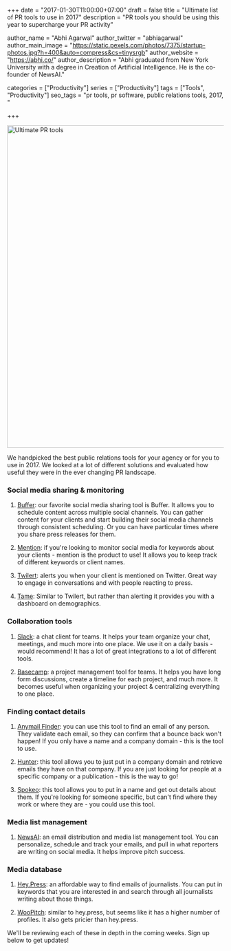 +++
date = "2017-01-30T11:00:00+07:00"
draft = false
title = "Ultimate list of PR tools to use in 2017"
description = "PR tools you should be using this year to supercharge your PR activity"

author_name = "Abhi Agarwal"
author_twitter = "abhiagarwal"
author_main_image = "https://static.pexels.com/photos/7375/startup-photos.jpg?h=400&auto=compress&cs=tinysrgb"
author_website = "https://abhi.co/"
author_description = "Abhi graduated from New York University with a degree in Creation of Artificial Intelligence. He is the co-founder of NewsAI."

categories = ["Productivity"]
series = ["Productivity"]
tags = ["Tools", "Productivity"]
seo_tags = "pr tools, pr software, public relations tools, 2017, "

+++

<img src="https://static.pexels.com/photos/7375/startup-photos.jpg" width="750px" alt="Ultimate PR tools">

We handpicked the best public relations tools for your agency or for you to use in 2017. We looked at a lot of different solutions and evaluated how useful they were in the ever changing PR landscape.

### Social media sharing & monitoring

1. [Buffer](https://buffer.com/): our favorite social media sharing tool is Buffer. It allows you to schedule content across multiple social channels. You can gather content for your clients and start building their social media channels through consistent scheduling. Or you can have particular times where you share press releases for them.

2. [Mention](https://mention.com/en/): if you're looking to monitor social media for keywords about your clients - mention is the product to use! It allows you to keep track of different keywords or client names.

3. [Twilert](https://www.twilert.com/): alerts you when your client is mentioned on Twitter. Great way to engage in conversations and with people reacting to press.

4. [Tame](https://tame.it/): Similar to Twilert, but rather than alerting it provides you with a dashboard on demographics.

### Collaboration tools

1. [Slack](https://slack.com): a chat client for teams. It helps your team organize your chat, meetings, and much more into one place. We use it on a daily basis - would recommend! It has a lot of great integrations to a lot of different tools.

2. [Basecamp](https://basecamp.com/): a project management tool for teams. It helps you have long form discussions, create a timeline for each project, and much more. It becomes useful when organizing your project & centralizing everything to one place.

### Finding contact details

1. [Anymail Finder](https://anymailfinder.com/): you can use this tool to find an email of any person. They validate each email, so they can confirm that a bounce back won't happen! If you only have a name and a company domain - this is the tool to use.

2. [Hunter](https://hunter.io/): this tool allows you to just put in a company domain and retrieve emails they have on that company. If you are just looking for people at a specific company or a publication - this is the way to go!

3. [Spokeo](http://www.spokeo.com/): this tool allows you to put in a name and get out details about them. If you're looking for someone specific, but can't find where they work or where they are - you could use this tool.

### Media list management

1. [NewsAI](https://www.newsai.co): an email distribution and media list management tool. You can personalize, schedule and track your emails, and pull in what reporters are writing on social media. It helps improve pitch success.

### Media database

1. [Hey.Press](https://www.hey.press/): an affordable way to find emails of journalists. You can put in keywords that you are interested in and search through all journalists writing about those things.

2. [WooPitch](http://www.woopitch.com/): similar to hey.press, but seems like it has a higher number of profiles. It also gets pricier than hey.press.

We'll be reviewing each of these in depth in the coming weeks. Sign up below to get updates!
